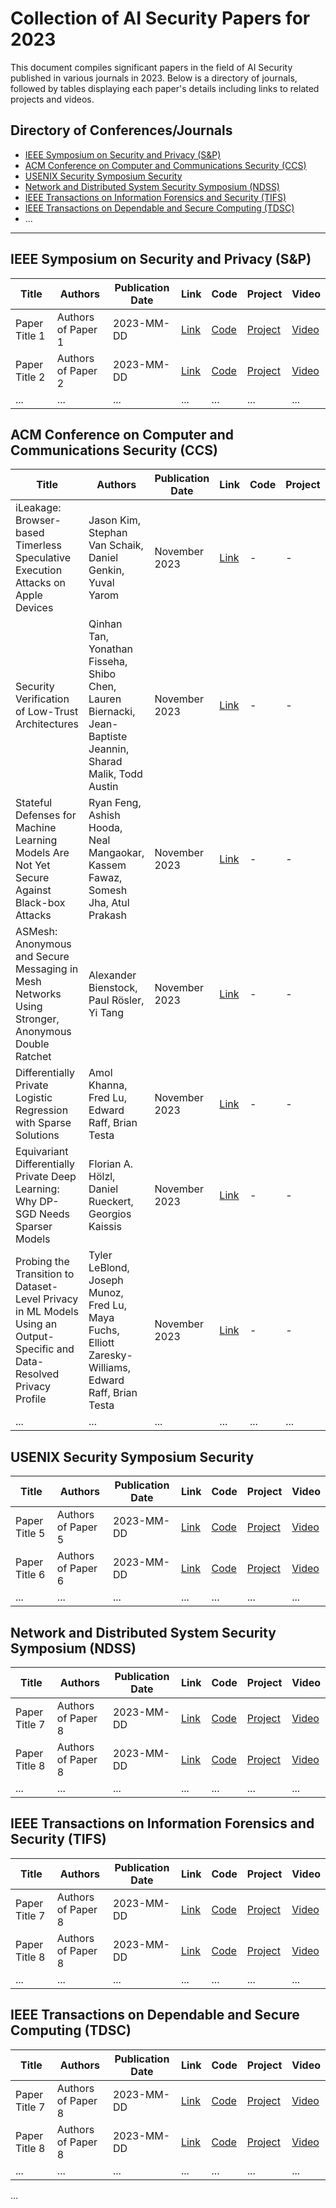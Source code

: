 # Collection of AI Security Papers for 2023

This document compiles significant papers in the field of AI Security published in various journals in 2023. Below is a directory of journals, followed by tables displaying each paper's details including links to related projects and videos.

## Directory of Conferences/Journals
- [IEEE Symposium on Security and Privacy (S&P)](#sp)
- [ACM Conference on Computer and Communications Security (CCS)](#ccs)
- [USENIX Security Symposium Security](#us)
- [Network and Distributed System Security Symposium (NDSS)](#ndss)
- [IEEE Transactions on Information Forensics and Security (TIFS)](#tifs)
- [IEEE Transactions on Dependable and Secure Computing (TDSC)](#tdsc)
- ...
---

## <a id="sp"></a>IEEE Symposium on Security and Privacy (S&P)

| Title | Authors | Publication Date | Link | Code | Project | Video |
| ----- | ------- | ---------------- | ---- | ---- | ------- | ----- |
| Paper Title 1 | Authors of Paper 1 | 2023-MM-DD | [Link](link-to-paper-1) | [Code](link-to-code-1) | [Project](link-to-project-1) | [Video](link-to-video-1) |
| Paper Title 2 | Authors of Paper 2 | 2023-MM-DD | [Link](link-to-paper-2) | [Code](link-to-code-2) | [Project](link-to-project-2) | [Video](link-to-video-2) |
| ...   | ...     | ...              | ...  | ...  | ...     | ...   |

## <a id="ccs"></a>ACM Conference on Computer and Communications Security (CCS)

| Title | Authors | Publication Date | Link | Code | Project | Video |
| ----- | ------- | ---------------- | ---- | ---- | ------- | ----- |
| iLeakage: Browser-based Timerless Speculative Execution Attacks on Apple Devices | Jason Kim, Stephan Van Schaik, Daniel Genkin, Yuval Yarom | November 2023 | [Link](ileakage.com) | - | - | - |
| Security Verification of Low-Trust Architectures | Qinhan Tan, Yonathan Fisseha, Shibo Chen, Lauren Biernacki, Jean-Baptiste Jeannin, Sharad Malik, Todd Austin | November 2023 | [Link](arxiv.org) | - | - | - |
| Stateful Defenses for Machine Learning Models Are Not Yet Secure Against Black-box Attacks | Ryan Feng, Ashish Hooda, Neal Mangaokar, Kassem Fawaz, Somesh Jha, Atul Prakash | November 2023 | [Link](arxiv.org) | - | - | - |
| ASMesh: Anonymous and Secure Messaging in Mesh Networks Using Stronger, Anonymous Double Ratchet | Alexander Bienstock, Paul Rösler, Yi Tang | November 2023 | [Link](eprint.iacr.org) | - | - | - |
| Differentially Private Logistic Regression with Sparse Solutions | Amol Khanna, Fred Lu, Edward Raff, Brian Testa | November 2023 | [Link](doi.org) | - | - | - |
| Equivariant Differentially Private Deep Learning: Why DP-SGD Needs Sparser Models | Florian A. Hölzl, Daniel Rueckert, Georgios Kaissis | November 2023 | [Link](doi.org) | - | - | - |
| Probing the Transition to Dataset-Level Privacy in ML Models Using an Output-Specific and Data-Resolved Privacy Profile | Tyler LeBlond, Joseph Munoz, Fred Lu, Maya Fuchs, Elliott Zaresky-Williams, Edward Raff, Brian Testa | November 2023 | [Link](doi.org) | - | - | - |
| ...   | ...     | ...              | ...  | ...  | ...     | ...   |

## <a id="us"></a>USENIX Security Symposium Security

| Title | Authors | Publication Date | Link | Code | Project | Video |
| ----- | ------- | ---------------- | ---- | ---- | ------- | ----- |
| Paper Title 5 | Authors of Paper 5 | 2023-MM-DD | [Link](link-to-paper-5) | [Code](link-to-code-5) | [Project](link-to-project-5) | [Video](link-to-video-5) |
| Paper Title 6 | Authors of Paper 6 | 2023-MM-DD | [Link](link-to-paper-6) | [Code](link-to-code-6) | [Project](link-to-project-6) | [Video](link-to-video-6) |
| ...   | ...     | ...              | ...  | ...  | ...     | ...   |

## <a id="ndss"></a>Network and Distributed System Security Symposium (NDSS)

| Title | Authors | Publication Date | Link | Code | Project | Video |
| ----- | ------- | ---------------- | ---- | ---- | ------- | ----- |
| Paper Title 7 | Authors of Paper 8 | 2023-MM-DD | [Link](link-to-paper-7) | [Code](link-to-code-7) | [Project](link-to-project-5) | [Video](link-to-video-5) |
| Paper Title 8 | Authors of Paper 8 | 2023-MM-DD | [Link](link-to-paper-8) | [Code](link-to-code-8) | [Project](link-to-project-6) | [Video](link-to-video-6) |
| ...   | ...     | ...              | ...  | ...  | ...     | ...   |

## <a id="tifs"></a>IEEE Transactions on Information Forensics and Security (TIFS)

| Title | Authors | Publication Date | Link | Code | Project | Video |
| ----- | ------- | ---------------- | ---- | ---- | ------- | ----- |
| Paper Title 7 | Authors of Paper 8 | 2023-MM-DD | [Link](link-to-paper-7) | [Code](link-to-code-7) | [Project](link-to-project-5) | [Video](link-to-video-5) |
| Paper Title 8 | Authors of Paper 8 | 2023-MM-DD | [Link](link-to-paper-8) | [Code](link-to-code-8) | [Project](link-to-project-6) | [Video](link-to-video-6) |
| ...   | ...     | ...              | ...  | ...  | ...     | ...   |

## <a id="tdsc"></a>IEEE Transactions on Dependable and Secure Computing (TDSC)

| Title | Authors | Publication Date | Link | Code | Project | Video |
| ----- | ------- | ---------------- | ---- | ---- | ------- | ----- |
| Paper Title 7 | Authors of Paper 8 | 2023-MM-DD | [Link](link-to-paper-7) | [Code](link-to-code-7) | [Project](link-to-project-5) | [Video](link-to-video-5) |
| Paper Title 8 | Authors of Paper 8 | 2023-MM-DD | [Link](link-to-paper-8) | [Code](link-to-code-8) | [Project](link-to-project-6) | [Video](link-to-video-6) |
| ...   | ...     | ...              | ...  | ...  | ...     | ...   |
...

